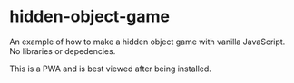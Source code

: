 # hidden-object-game
An example of how to make a hidden object game with vanilla JavaScript.
No libraries or depedencies. 

This is a PWA and is best viewed after being installed.
